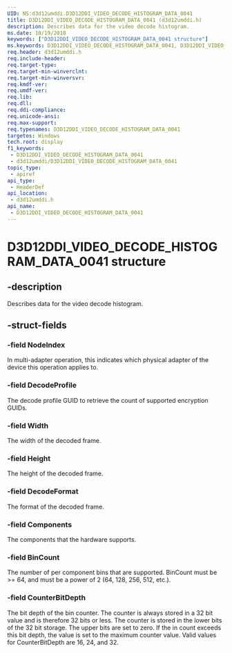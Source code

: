 ```yaml
---
UID: NS:d3d12umddi.D3D12DDI_VIDEO_DECODE_HISTOGRAM_DATA_0041
title: D3D12DDI_VIDEO_DECODE_HISTOGRAM_DATA_0041 (d3d12umddi.h)
description: Describes data for the video decode histogram.
ms.date: 10/19/2018
keywords: ["D3D12DDI_VIDEO_DECODE_HISTOGRAM_DATA_0041 structure"]
ms.keywords: D3D12DDI_VIDEO_DECODE_HISTOGRAM_DATA_0041, D3D12DDI_VIDEO_DECODE_HISTOGRAM_DATA_0041,
req.header: d3d12umddi.h
req.include-header: 
req.target-type: 
req.target-min-winverclnt: 
req.target-min-winversvr: 
req.kmdf-ver: 
req.umdf-ver: 
req.lib: 
req.dll: 
req.ddi-compliance: 
req.unicode-ansi: 
req.max-support: 
req.typenames: D3D12DDI_VIDEO_DECODE_HISTOGRAM_DATA_0041
targetos: Windows
tech.root: display
f1_keywords:
 - D3D12DDI_VIDEO_DECODE_HISTOGRAM_DATA_0041
 - d3d12umddi/D3D12DDI_VIDEO_DECODE_HISTOGRAM_DATA_0041
topic_type:
 - apiref
api_type:
 - HeaderDef
api_location:
 - d3d12umddi.h
api_name:
 - D3D12DDI_VIDEO_DECODE_HISTOGRAM_DATA_0041
---
```


# D3D12DDI_VIDEO_DECODE_HISTOGRAM_DATA_0041 structure


## -description

Describes data for the video decode histogram.

## -struct-fields

### -field NodeIndex

In multi-adapter operation, this indicates which physical adapter of the device this operation applies to.

### -field DecodeProfile

The decode profile GUID to retrieve the count of supported encryption GUIDs.

### -field Width

The width of the decoded frame.

### -field Height

The height of the decoded frame.

### -field DecodeFormat

The format of the decoded frame.

### -field Components

The components that the hardware supports.

### -field BinCount

The number of per component bins that are supported. BinCount must be >= 64, and must be a power of 2 (64, 128, 256, 512, etc.).

### -field CounterBitDepth

The bit depth of the bin counter. The counter is always stored in a 32 bit value and is therefore 32 bits or less. The counter is stored in the lower bits of the 32 bit storage. The upper bits are set to zero. If the in count exceeds this bit depth, the value is set to the maximum counter value. Valid values for CounterBitDepth are 16, 24, and 32.


